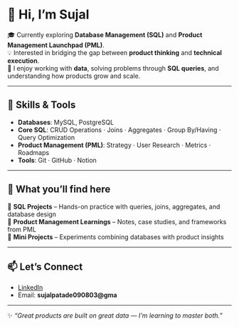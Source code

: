 # 👋 Hi, I’m Sujal  

🎓 Currently exploring **Database Management (SQL)** and **Product Management Launchpad (PML)**.  
💡 Interested in bridging the gap between **product thinking** and **technical execution**.  
🚀 I enjoy working with **data**, solving problems through **SQL queries**, and understanding how products grow and scale.  

---

## 🔧 Skills & Tools  
- **Databases**: MySQL, PostgreSQL  
- **Core SQL**: CRUD Operations · Joins · Aggregates · Group By/Having · Query Optimization  
- **Product Management (PML)**: Strategy · User Research · Metrics · Roadmaps  
- **Tools**: Git · GitHub · Notion  

---

## 🌟 What you’ll find here  
📂 **SQL Projects** – Hands-on practice with queries, joins, aggregates, and database design  
📂 **Product Management Learnings** – Notes, case studies, and frameworks from PML  
📂 **Mini Projects** – Experiments combining databases with product insights  

---

## 📫 Let’s Connect  
- [LinkedIn](https://www.linkedin.com/in/sujalpatade)  
- Email: **sujalpatade090803@gma**  

---

✨ *“Great products are built on great data — I’m learning to master both.”*  

